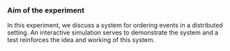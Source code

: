 ### Aim of the experiment

In this experiment, we discuss a system for ordering events in a distributed setting. An interactive simulation serves to demonstrate the system and a test 
reinforces the idea and working of this system.